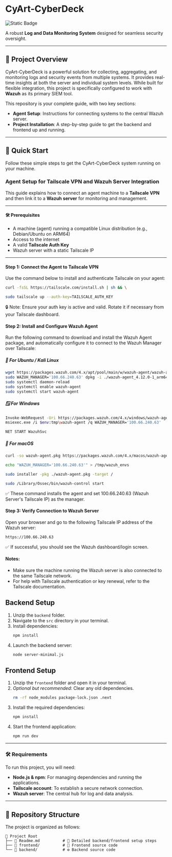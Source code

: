 # CyArt-CyberDeck

![Static Badge](https://img.shields.io/badge/Status-Completed%20-blue)

A robust **Log and Data Monitoring System** designed for seamless security oversight.

---

## 📖 Project Overview

CyArt-CyberDeck is a powerful solution for collecting, aggregating, and monitoring logs and security events from multiple systems. It provides real-time insights at both the server and individual system levels. While built for flexible integration, this project is specifically configured to work with **Wazuh** as its primary SIEM tool.

This repository is your complete guide, with two key sections:

-   **Agent Setup**: Instructions for connecting systems to the central Wazuh server.
-   **Project Installation**: A step-by-step guide to get the backend and frontend up and running.

---

## 🚀 Quick Start

Follow these simple steps to get the CyArt-CyberDeck system running on your machine.

### Agent Setup for Tailscale VPN and Wazuh Server Integration

This guide explains how to connect an agent machine to a **Tailscale VPN** and then link it to a **Wazuh server** for monitoring and management.

---

#### 🛠️ Prerequisites

- A machine (agent) running a compatible Linux distribution (e.g., Debian/Ubuntu on ARM64)
- Access to the internet
- A valid **Tailscale Auth Key**
- Wazuh server with a static Tailscale IP

---

#### Step 1: Connect the Agent to Tailscale VPN

Use the command below to install and authenticate Tailscale on your agent:
 ```bash
curl -fsSL https://tailscale.com/install.sh | sh && \
```
 ```bash
sudo tailscale up --auth-key=TAILSCALE_AUTH_KEY
```
🔒 Note: Ensure your auth key is active and valid. Rotate it if necessary from your Tailscale dashboard.

#### Step 2: Install and Configure Wazuh Agent
Run the following command to download and install the Wazuh Agent package, and automatically configure it to connect to the Wazuh Manager over Tailscale:

##### 🔧 For Ubuntu / Kali Linux
 ```bash
wget https://packages.wazuh.com/4.x/apt/pool/main/w/wazuh-agent/wazuh-agent_4.12.0-1_arm64.deb
sudo WAZUH_MANAGER='100.66.240.63' dpkg -i ./wazuh-agent_4.12.0-1_arm64.deb
sudo systemctl daemon-reload
sudo systemctl enable wazuh-agent
sudo systemctl start wazuh-agent
 ```
##### 🪟 For Windows
```bash
Invoke-WebRequest -Uri https://packages.wazuh.com/4.x/windows/wazuh-agent-4.12.0-1.msi -OutFile $env:tmp \wazuh-agent
msiexec.exe /i $env:tmp\wazuh-agent /q WAZUH_MANAGER='100.66.240.63'
```
```bash
NET START WazuhSvc
```
##### 🍎 For macOS
```bash 
curl -so wazuh-agent.pkg https://packages.wazuh.com/4.x/macos/wazuh-agent-4.12.0-1.intel64.pkg
```
```bash 
echo "WAZUH_MANAGER='100.66.240.63'" > /tmp/wazuh_envs
```
```bash 
sudo installer -pkg ./wazuh-agent.pkg -target /
```
```bash
sudo /Library/Ossec/bin/wazuh-control start
```
✅ These command installs the agent and set  100.66.240.63 (Wazuh Server's Tailscale IP) as the manager.

#### Step 3: Verify Connection to Wazuh Server

Open your browser and go to the following Tailscale IP address of the Wazuh server:
```bash
https://100.66.240.63
```
✅ If successful, you should see the Wazuh dashboard/login screen.

#### Notes:
- Make sure the machine running the Wazuh server is also connected to the same Tailscale network.
- For help with Tailscale authentication or key renewal, refer to the Tailscale documentation.


## Backend Setup

1.  Unzip the `backend` folder.
2.  Navigate to the `src` directory in your terminal.
3.  Install dependencies:
    ```bash
    npm install
    ```
4.  Launch the backend server:
    ```bash
    node server-minimal.js
    ```

## Frontend Setup

1.  Unzip the `frontend` folder and open it in your terminal.
2.  *Optional but recommended*: Clear any old dependencies.
    ```bash
    rm -rf node_modules package-lock.json .next
    ```
3.  Install the required dependencies:
    ```bash
    npm install
    ```
4.  Start the frontend application:
    ```bash
    npm run dev
    ```

---

### 🛠️ Requirements

To run this project, you will need:

-   **Node.js & npm**: For managing dependencies and running the applications.
-   **Tailscale account**: To establish a secure network connection.
-   **Wazuh server**: The central hub for log and data analysis.

---

## 📂 Repository Structure

The project is organized as follows:

```plaintext
📂 Project Root
├── 📄 Readme.md          # 📜 Detailed backend/frontend setup steps
├── 📁 frontend/          # 🎨 Frontend source code
└── 📁 backend/           # ⚙️ Backend source code
